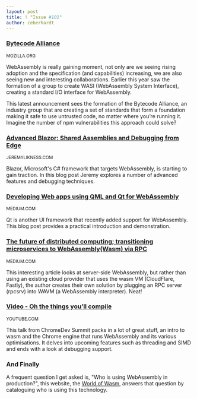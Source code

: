 ```yaml
---
layout: post
title: ! "Issue #101"
author: ceberhardt
---
```


### [Bytecode Alliance](https://hacks.mozilla.org/2019/11/announcing-the-bytecode-alliance/)

<small>MOZILLA.ORG</small>

WebAssembly is really gaining moment, not only are we seeing rising adoption and the specification (and capabilities) increasing, we are also seeing new and interesting collaborations. Earlier this year saw the formation of a group to create WASI (WebAssembly System Interface), creating a standard I/O interface for WebAssembly.

This latest announcement sees the formation of the Bytecode Alliance, an industry group that are creating a set of standards that form a foundation making it safe to use untrusted code, no matter where you’re running it. Imagine the number of npm vulnerabilities this approach could solve?
 
### [Advanced Blazor: Shared Assemblies and Debugging from Edge](https://blog.jeremylikness.com/blog/advanced-blazor-shared-assemblies-debugging)

<small>JEREMYLIKNESS.COM</small>

Blazor, Microsoft's C# framework that targets WebAssembly, is starting to gain traction. In this blog post Jeremy explores a number of advanced features and debugging techniques. 
 
### [Developing Web apps using QML and Qt for WebAssembly](https://medium.com/@petar.koretic/developing-web-apps-using-qml-and-qt-for-webassembly-aa84453f2f61)

<small>MEDIUM.COM</small>

Qt is another UI framework that recently added support for WebAssembly. This blog post provides a practical introduction and demonstration.
 
### [The future of distributed computing; transitioning microservices to WebAssembly(Wasm) via RPC](https://medium.com/wasm/the-future-of-distributed-computing-transitioning-microservices-to-webassembly-wasm-via-rpc-ad6f07cbb497)

<small>MEDIUM.COM</small>

This interesting article looks at server-side WebAssembly, but rather than using an existing cloud provider that uses the wasm VM (CloudFlare, Fastly), the author creates their own solution by plugging an RPC server (rpcsrv) into WAVM (a WebAssembly interpreter). Neat!
 
### [Video - Oh the things you’ll compile](https://www.youtube.com/watch?v=kZrl91SPSpc)

<small>YOUTUBE.COM</small>

This talk from ChromeDev Summit packs in a lot of great stuff, an intro to wasm and the Chrome engine that runs WebAssembly and its various optimisations. It delves into upcoming features such as threading and SIMD and ends with a look at debugging support.
 
### And Finally

A frequent question I get asked is, "Who is using WebAssembly in production?", this website, the [World of Wasm](https://worldofwasm.bubbleapps.io/), answers that question by cataloguing who is using this technology.